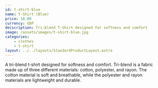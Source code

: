 ```yaml
---
id: t-shirt-blue
name: T-Shirt (Blue)
price: 18.00
currency: GBP
decscription: Tri-blend T-Shirt designed for softness and comfort
image: /assets/images/t-shirt-blue.jpg
categories:
    - clothes
    - t-shirt
layout: ../../layouts/StandardProductLayout.astro
---
```


A tri-blend t-shirt designed for softness and comfort. Tri-blend is a fabric made up of three different materials: cotton, polyester, and rayon. The cotton material is soft and breathable, while the polyester and rayon materials are lightweight and durable.
